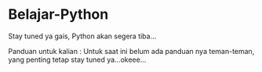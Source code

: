 # Belajar-Python
Stay tuned ya gais, Python akan segera tiba...

Panduan untuk kalian : 
Untuk saat ini belum ada panduan nya teman-teman, yang penting tetap stay tuned ya...okeee...
